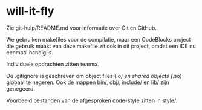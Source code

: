 # will-it-fly

Zie git-hulp/README.md voor informatie over Git en GitHub.

We gebruiken makefiles voor de compilatie, maar een CodeBlocks project die gebruik maakt van deze makefile zit ook in dit project, omdat een IDE nu eenmaal handig is.

Individuele opdrachten zitten teams/.

De .gitignore is geschreven om object files (*.o) en shared objects (*.so) globaal te negeren. Ook de mappen bin/, obj/, include/ en lib/ zijn genegeerd.

Voorbeeld bestanden van de afgesproken code-style zitten in style/.